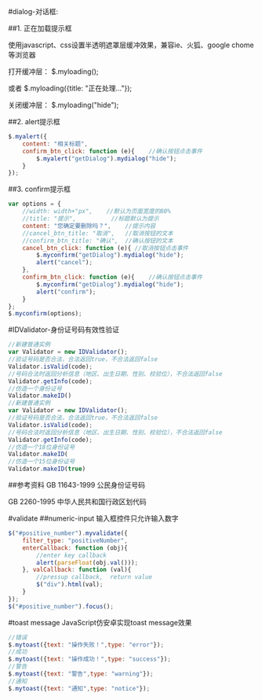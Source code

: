 #dialog-对话框:

##1. 正在加载提示框

使用javascript、css设置半透明遮罩层缓冲效果，兼容ie、火狐、google chome等浏览器

打开缓冲层： $.myloading();

或者 $.myloading({title: "正在处理..."});

关闭缓冲层： $.myloading("hide");


##2. alert提示框
```javascript
$.myalert({
	content: "相关标题",
	confirm_btn_click: function (e){	//确认按钮点击事件
		$.myalert("getDialog").mydialog("hide");
	}
});
```


##3. confirm提示框
```javascript
var options = {
	//width: width+"px", 	//默认为页面宽度的80%
	//title: "提示", 			//标题默认为提示
	content: "您确定要删除吗？",	//提示内容
	//cancel_btn_title: "取消", 	//取消按钮的文本
	//confirm_btn_title: "确认",	//确认按钮的文本
	cancel_btn_click: function (e){	//取消按钮点击事件
		$.myconfirm("getDialog").mydialog("hide");
		alert("cancel");
	},
	confirm_btn_click: function (e){	//确认按钮点击事件
		$.myconfirm("getDialog").mydialog("hide");
		alert("confirm");
	}
};
$.myconfirm(options);
```


#IDValidator-身份证号码有效性验证
```javascript
//新建普通实例
var Validator = new IDValidator();
//验证号码是否合法，合法返回true，不合法返回false
Validator.isValid(code);
//号码合法时返回分析信息（地区、出生日期、性别、校验位），不合法返回false
Validator.getInfo(code);
//仿造一个身份证号
Validator.makeID()
//新建普通实例
var Validator = new IDValidator();
//验证号码是否合法，合法返回true，不合法返回false
Validator.isValid(code);
//号码合法时返回分析信息（地区、出生日期、性别、校验位），不合法返回false
Validator.getInfo(code);
//仿造一个18位身份证号
Validator.makeID(
//仿造一个15位身份证号
Validator.makeID(true)
```
##参考资料
GB 11643-1999 公民身份证号码

GB 2260-1995 中华人民共和国行政区划代码


#validate
##numeric-input 输入框控件只允许输入数字
```javascript
$("#positive_number").myvalidate({
	filter_type: "positiveNumber", 
	enterCallback: function (obj){
		//enter key callback
		alert(parseFloat(obj.val()));
	}, valCallback: function (val){
		//pressup callback,  return value
		$("div").html(val);
	}
});
$("#positive_number").focus();
```



#toast message JavaScript仿安卓实现toast message效果

```javascript
//错误
$.mytoast({text: "操作失败！",type: "error"});
//成功
$.mytoast({text: "操作成功！",type: "success"});
//警告
$.mytoast({text: "警告",type: "warning"});
//通知
$.mytoast({text: "通知",type: "notice"});
```
